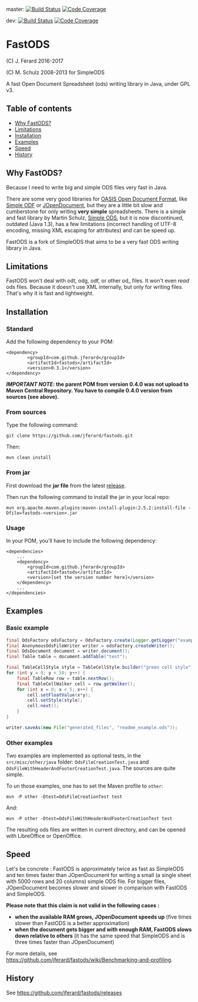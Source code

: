 master:
[![Build Status](https://travis-ci.org/jferard/fastods.svg?branch=master)](https://travis-ci.org/jferard/fastods)
[![Code Coverage](https://img.shields.io/codecov/c/github/jferard/fastods/master.svg)](https://codecov.io/github/jferard/fastods?branch=master)

dev:
[![Build Status](https://travis-ci.org/jferard/fastods.svg?branch=dev)](https://travis-ci.org/jferard/fastods)
[![Code Coverage](https://img.shields.io/codecov/c/github/jferard/fastods/dev.svg)](https://codecov.io/github/jferard/fastods?branch=dev)

# FastODS
(C) J. Férard 2016-2017

(C) M. Schulz 2008-2013 for SimpleODS

A fast Open Document Spreadsheet (ods) writing library in Java, under GPL v3.

## Table of contents
* [Why FastODS?](#why-fastods)
* [Limitations](#limitations)
* [Installation](#installation)
* [Examples](#examples)
* [Speed](#speed)
* [History](#history)

## Why FastODS?
Because I need to write big and simple ODS files very fast in Java.

There are some very good libraries for [OASIS Open Document Format](https://www.oasis-open.org/standards#opendocumentv1.2), like [Simple ODF](http://incubator.apache.org/odftoolkit/simple/) or [JOpenDocument](www.jopendocument.org/), but they are a little bit slow and cumberstone for only writing **very simple** spreadsheets.
There is a simple and fast library by Martin Schulz, [Simple ODS](http://simpleods.sourceforge.net/), but it is now discontinued, outdated (Java 1.3), has a few limitations (incorrect handling of UTF-8 encoding, missing XML escaping for attributes) and can be speed up.

FastODS is a fork of SimpleODS that aims to be a very fast ODS writing library in Java.

## Limitations
FastODS won't deal with odt, odg, odf, or other od_ files.
It won't even *read* ods files.
Because it doesn't use XML internally, but only for writing files. That's why it is fast and lightweight.

## Installation
### Standard
Add the following dependency to your POM:
```
<dependency>
		<groupId>com.github.jferard</groupId>
		<artifactId>fastods</artifactId>
		<version>0.3.1</version>
</dependency>
```
***IMPORTANT NOTE*: the parent POM from version 0.4.0 was not upload to Maven Central Repository. You have to compile 0.4.0 version from sources (see above).**

### From sources
Type the following command:

`git clone https://github.com/jferard/fastods.git`

Then:

`mvn clean install`

### From jar
First download the **jar file** from the latest [release](https://github.com/jferard/fastods/releases/).

Then run the following command to install the jar in your local repo:

```mvn org.apache.maven.plugins:maven-install-plugin:2.5.2:install-file -Dfile=fastods-<version>.jar```

### Usage
In your POM, you'll have to include the following dependency:
```
<dependencies>
	...
	<dependency>
		<groupId>com.github.jferard</groupId>
		<artifactId>fastods</artifactId>
		<version>[set the version number here]</version>
	</dependency>
	...
</dependencies>
```

## Examples
### Basic example
```java
final OdsFactory odsFactory = OdsFactory.create(Logger.getLogger("example"), Locale.US);
final AnonymousOdsFileWriter writer = odsFactory.createWriter();
final OdsDocument document = writer.document();
final Table table = document.addTable("test");

final TableCellStyle style = TableCellStyle.builder("green cell style").backgroundColor("#00FF00").build();
for (int y = 0; y < 50; y++) {
	final TableRow row = table.nextRow();
	final TableCellWalker cell = row.getWalker();
	for (int x = 0; x < 5; x++) {
		cell.setFloatValue(x*y);
		cell.setStyle(style);
		cell.next();
	}
}

writer.saveAs(new File("generated_files", "readme_example.ods"));
```

### Other examples
Two examples are implemented as optional tests, in the ```src/misc/other/java``` folder: ```OdsFileCreationTest.java``` and ```OdsFileWithHeaderAndFooterCreationTest.java```. The sources are quite simple.

To un those examples, one has to set the Maven profile to `other`:

```mvn -P other -Dtest=OdsFileCreationTest test```

And:

```mvn -P other -Dtest=OdsFileWithHeaderAndFooterCreationTest test```

The resulting ods files are written in current directory, and can be opened with LibreOffice or OpenOffice.

## Speed
Let's be concrete : FastODS is approximately twice as fast as SimpleODS and ten times faster than JOpenDocument for writing a small (a single sheet with 5000 rows and 20 columns) simple ODS file. For bigger files, JOpenDocument becomes slower and slower in comparison with FastODS and SimpleODS.

**Please note that this claim is not valid in the following cases :**
* **when the available RAM grows, JOpenDocument speeds up** (five times slower than FastODS is a better approximation)
* **when the document gets bigger and with enough RAM, FastODS slows down relative to others** (it has the same speed that SimpleODS and is three times faster than JOpenDocument)

For more details, see https://github.com/jferard/fastods/wiki/Benchmarking-and-profiling.

## History
See https://github.com/jferard/fastods/releases
